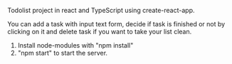 Todolist project in react and TypeScript using create-react-app.

You can add a task with input text form, decide if task is finished or not by clicking on it and delete task if you want to take your list clean.


1) Install node-modules with "npm install"
2) "npm start" to start the server.
